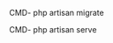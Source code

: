 
<!-- 1) Migrate Database -->

CMD- php artisan migrate

<!-- To Initilize Project-->

CMD- php artisan serve


